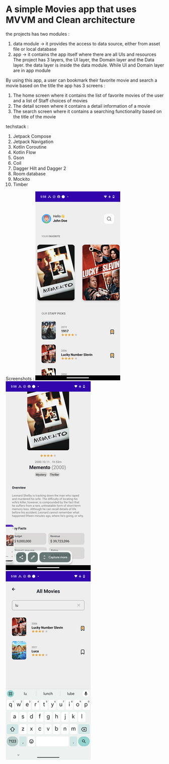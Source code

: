 ﻿# A simple Movies app that uses MVVM and Clean architecture
the projects has two modules :
1. data module -> it provides the access to data source, either from asset file or local database
2. app -> it contains the app itself where there are all UIs and resources
The project has 3 layers, the UI layer, the Domain layer and the Data layer.
the data layer is inside the data module. While UI and Domain layer are in app module

By using this app, a user can bookmark their favorite movie and search a movie based on the title
the app has 3 screens :
1. The home screen where it contains the list of favorite movies of the user and a list of
Staff choices of movies
2. The detail screen where it contains a detail information of a movie
3. The search screen where it contains a searching functionality based on the title of the movie


techstack : 
1. Jetpack Compose
2. Jetpack Navigation
3. Kotlin Coroutine
4. Kotlin Flow
5. Gson
6. Coil
7. Dagger Hilt and Dagger 2
8. Room database
9. Mockito
10. Timber

Screenshots : 
![alt text](https://github.com/raka-bakar/Movies/blob/main/Screenshot_20240220-055822.png)
![alt text](https://github.com/raka-bakar/Movies/blob/main/Screenshot_20240220-055829.png)
![alt text](https://github.com/raka-bakar/Movies/blob/main/Screenshot_20240220-055840.png)
